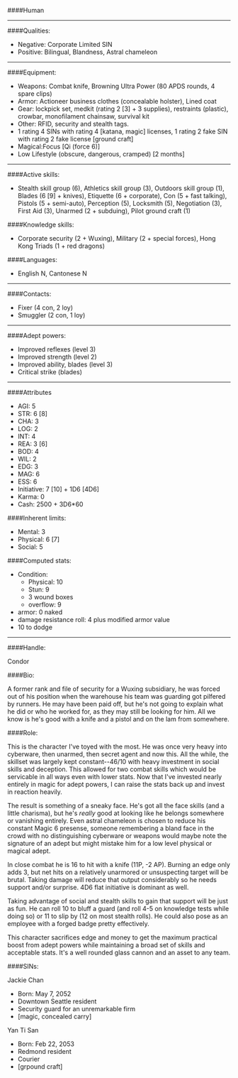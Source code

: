 ####Human

____
####Qualities:

- Negative: Corporate Limited SIN
- Positive: Bilingual, Blandness, Astral chameleon

____
####Equipment:

- Weapons: Combat knife, Browning Ultra Power (80 APDS rounds, 4 spare clips)
- Armor: Actioneer business clothes (concealable holster), Lined coat
- Gear: lockpick set, medkit (rating 2 [3] + 3 supplies), restraints (plastic), crowbar, monofilament chainsaw, survival kit
- Other: RFID, security and stealth tags.
- 1 rating 4 SINs with rating 4 [katana, magic] licenses, 1 rating 2 fake SIN with rating 2 fake license [ground craft]
- Magical:Focus [Qi (force 6)]
- Low Lifestyle (obscure, dangerous, cramped) [2 months]

____
####Active skills:

- Stealth skill group (6), Athletics skill group (3), Outdoors skill group (1), Blades (6 [9] + knives), Etiquette (6 + corporate), Con (5 + fast talking), Pistols (5 + semi-auto), Perception (5), Locksmith (5), Negotiation (3), First Aid (3), Unarmed (2 + subduing), Pilot ground craft (1)

####Knowledge skills:

- Corporate security (2 + Wuxing), Military (2 + special forces), Hong Kong Triads (1 + red dragons)

####Languages:

- English N, Cantonese N

____
####Contacts:

- Fixer (4 con, 2 loy)
- Smuggler (2 con, 1 loy)

____
####Adept powers:

- Improved reflexes (level 3)
- Improved strength (level 2)
- Improved ability, blades (level 3)
- Critical strike (blades)

____
####Attributes

- AGI: 5
- STR: 6 [8]
- CHA: 3
- LOG: 2
- INT: 4
- REA: 3 [6]
- BOD: 4
- WIL: 2
- EDG: 3
- MAG: 6
- ESS: 6
- Initiative: 7 [10] + 1D6 [4D6]
- Karma: 0
- Cash: 2500 + 3D6*60

####Inherent limits:

- Mental: 3
- Physical: 6 [7]
- Social: 5

####Computed stats:

- Condition:
	- Physical: 10
	- Stun: 9
	- 3 wound boxes
	- overflow: 9
- armor: 0 naked
- damage resistance roll: 4 plus modified armor value
- 10 to dodge

____
####Handle:

Condor

####Bio:

A former rank and file of security for a Wuxing subsidiary, he was forced out of his position when the warehouse his team was guarding got pilfered by runners. He may have been paid off, but he's not going to explain what he did or who he worked for, as they may still be looking for him. All we know is he's good with a knife and a pistol and on the lam from somewhere. 

####Role:

This is the character I've toyed with the most. He was once very heavy into cyberware, then unarmed, then secret agent and now this. All the while, the skillset was largely kept constant--46/10 with heavy investment in social skills and deception. This allowed for two combat skills which would be servicable in all ways even with lower stats. Now that I've invested nearly entirely in magic for adept powers, I can raise the stats back up and invest in reaction heavily.

The result is something of a sneaky face. He's got all the face skills (and a little charisma), but he's *really* good at looking like he belongs somewhere or vanishing entirely. Even astral chameleon is chosen to reduce his constant Magic 6 presense, someone remembering a bland face in the crowd with no distinguishing cyberware or weapons would maybe note the signature of an adept but might mistake him for a low level physical or magical adept.

In close combat he is 16 to hit with a knife (11P, -2 AP). Burning an edge only adds 3, but net hits on a relatively unarmored or unsuspecting target will be brutal. Taking damage will reduce that output considerably so he needs support and/or surprise. 4D6 flat initiative is dominant as well.

Taking advantage of social and stealth skills to gain that support will be just as fun. He can roll 10 to bluff a guard (and roll 4-5 on knowledge tests while doing so) or 11 to slip by (12 on most stealth rolls). He could also pose as an employee with a forged badge pretty effectively. 

This character sacrifices edge and money to get the maximum practical boost from adept powers while maintaining a broad set of skills and acceptable stats. It's a well rounded glass cannon and an asset to any team.

####SINs:

Jackie Chan
- Born: May 7, 2052
- Downtown Seattle resident
- Security guard for an unremarkable firm
- [magic, concealed carry]

Yan Ti San
- Born: Feb 22, 2053
- Redmond resident
- Courier
- [grpound craft]
